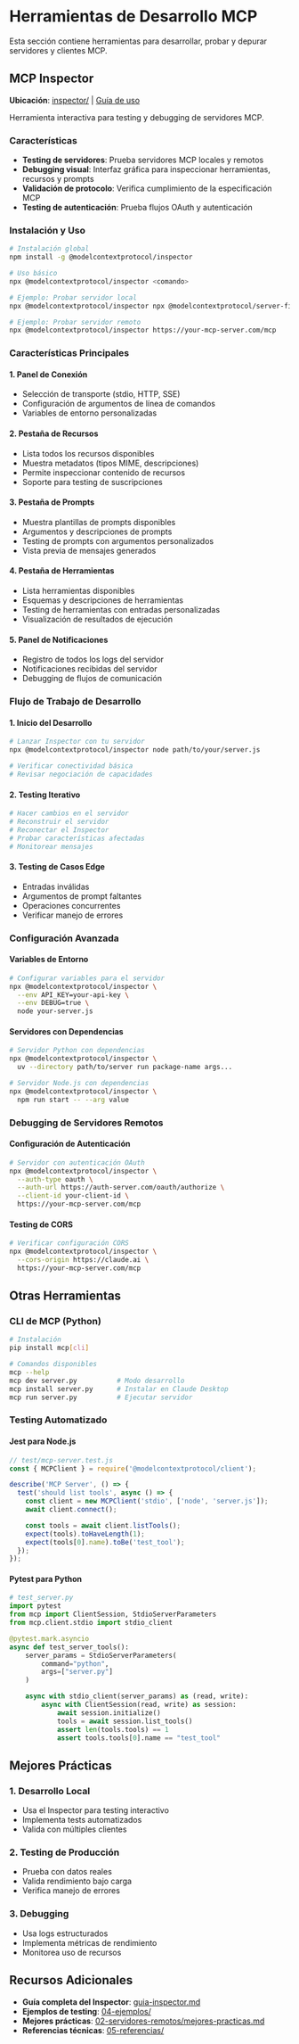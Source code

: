 # Herramientas de Desarrollo MCP

Esta sección contiene herramientas para desarrollar, probar y depurar servidores y clientes MCP.

## MCP Inspector

**Ubicación**: [inspector/](./inspector/) | [Guía de uso](./guia-inspector.md)

Herramienta interactiva para testing y debugging de servidores MCP.

### Características

- **Testing de servidores**: Prueba servidores MCP locales y remotos
- **Debugging visual**: Interfaz gráfica para inspeccionar herramientas, recursos y prompts
- **Validación de protocolo**: Verifica cumplimiento de la especificación MCP
- **Testing de autenticación**: Prueba flujos OAuth y autenticación

### Instalación y Uso

```bash
# Instalación global
npm install -g @modelcontextprotocol/inspector

# Uso básico
npx @modelcontextprotocol/inspector <comando>

# Ejemplo: Probar servidor local
npx @modelcontextprotocol/inspector npx @modelcontextprotocol/server-filesystem /path/to/directory

# Ejemplo: Probar servidor remoto
npx @modelcontextprotocol/inspector https://your-mcp-server.com/mcp
```

### Características Principales

#### 1. Panel de Conexión
- Selección de transporte (stdio, HTTP, SSE)
- Configuración de argumentos de línea de comandos
- Variables de entorno personalizadas

#### 2. Pestaña de Recursos
- Lista todos los recursos disponibles
- Muestra metadatos (tipos MIME, descripciones)
- Permite inspeccionar contenido de recursos
- Soporte para testing de suscripciones

#### 3. Pestaña de Prompts
- Muestra plantillas de prompts disponibles
- Argumentos y descripciones de prompts
- Testing de prompts con argumentos personalizados
- Vista previa de mensajes generados

#### 4. Pestaña de Herramientas
- Lista herramientas disponibles
- Esquemas y descripciones de herramientas
- Testing de herramientas con entradas personalizadas
- Visualización de resultados de ejecución

#### 5. Panel de Notificaciones
- Registro de todos los logs del servidor
- Notificaciones recibidas del servidor
- Debugging de flujos de comunicación

### Flujo de Trabajo de Desarrollo

#### 1. Inicio del Desarrollo
```bash
# Lanzar Inspector con tu servidor
npx @modelcontextprotocol/inspector node path/to/your/server.js

# Verificar conectividad básica
# Revisar negociación de capacidades
```

#### 2. Testing Iterativo
```bash
# Hacer cambios en el servidor
# Reconstruir el servidor
# Reconectar el Inspector
# Probar características afectadas
# Monitorear mensajes
```

#### 3. Testing de Casos Edge
- Entradas inválidas
- Argumentos de prompt faltantes
- Operaciones concurrentes
- Verificar manejo de errores

### Configuración Avanzada

#### Variables de Entorno
```bash
# Configurar variables para el servidor
npx @modelcontextprotocol/inspector \
  --env API_KEY=your-api-key \
  --env DEBUG=true \
  node your-server.js
```

#### Servidores con Dependencias
```bash
# Servidor Python con dependencias
npx @modelcontextprotocol/inspector \
  uv --directory path/to/server run package-name args...

# Servidor Node.js con dependencias
npx @modelcontextprotocol/inspector \
  npm run start -- --arg value
```

### Debugging de Servidores Remotos

#### Configuración de Autenticación
```bash
# Servidor con autenticación OAuth
npx @modelcontextprotocol/inspector \
  --auth-type oauth \
  --auth-url https://auth-server.com/oauth/authorize \
  --client-id your-client-id \
  https://your-mcp-server.com/mcp
```

#### Testing de CORS
```bash
# Verificar configuración CORS
npx @modelcontextprotocol/inspector \
  --cors-origin https://claude.ai \
  https://your-mcp-server.com/mcp
```

## Otras Herramientas

### CLI de MCP (Python)
```bash
# Instalación
pip install mcp[cli]

# Comandos disponibles
mcp --help
mcp dev server.py          # Modo desarrollo
mcp install server.py      # Instalar en Claude Desktop
mcp run server.py          # Ejecutar servidor
```

### Testing Automatizado

#### Jest para Node.js
```javascript
// test/mcp-server.test.js
const { MCPClient } = require('@modelcontextprotocol/client');

describe('MCP Server', () => {
  test('should list tools', async () => {
    const client = new MCPClient('stdio', ['node', 'server.js']);
    await client.connect();

    const tools = await client.listTools();
    expect(tools).toHaveLength(1);
    expect(tools[0].name).toBe('test_tool');
  });
});
```

#### Pytest para Python
```python
# test_server.py
import pytest
from mcp import ClientSession, StdioServerParameters
from mcp.client.stdio import stdio_client

@pytest.mark.asyncio
async def test_server_tools():
    server_params = StdioServerParameters(
        command="python",
        args=["server.py"]
    )

    async with stdio_client(server_params) as (read, write):
        async with ClientSession(read, write) as session:
            await session.initialize()
            tools = await session.list_tools()
            assert len(tools.tools) == 1
            assert tools.tools[0].name == "test_tool"
```

## Mejores Prácticas

### 1. Desarrollo Local
- Usa el Inspector para testing interactivo
- Implementa tests automatizados
- Valida con múltiples clientes

### 2. Testing de Producción
- Prueba con datos reales
- Valida rendimiento bajo carga
- Verifica manejo de errores

### 3. Debugging
- Usa logs estructurados
- Implementa métricas de rendimiento
- Monitorea uso de recursos

## Recursos Adicionales

- **Guía completa del Inspector**: [guia-inspector.md](./guia-inspector.md)
- **Ejemplos de testing**: [04-ejemplos/](../04-ejemplos/)
- **Mejores prácticas**: [02-servidores-remotos/mejores-practicas.md](../02-servidores-remotos/mejores-practicas.md)
- **Referencias técnicas**: [05-referencias/](../05-referencias/)
